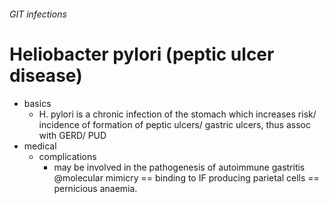 ###### GIT infections

# Heliobacter pylori (peptic ulcer disease)
- basics
    + H. pylori is a chronic infection of the stomach which increases risk/ incidence of formation of peptic ulcers/ gastric ulcers, thus assoc with GERD/ PUD
- medical
    + complications
        * may be involved in the pathogenesis of autoimmune gastritis @molecular mimicry == binding to IF producing parietal cells == pernicious anaemia.